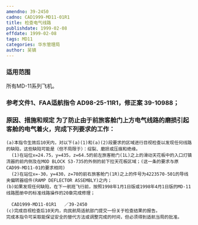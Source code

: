 ```yaml
---
amendno: 39-2450
cadno: CAD1999-MD11-01R1
title: 检查电气线路
publishdate: 1999-02-08
effdate: 1999-02-08
tags: MD11
categories: 华东管理局
author: 吴镝
---
```


### 适用范围 
所有MD-11系列飞机。

### 参考文件1、FAA适航指令 AD98-25-11R1，修正案 39-10988；

### 原因、措施和规定     为了防止由于前旅客舱门上方电气线路的磨损引起客舱的电气着火，完成下列要求的工作： 
    (a)本指令生效后10天内，对以下(a)(1)和(a)(2)段要求的区域进行目视检查以发现任何线路的缺陷，这些缺陷可能是（但不局限于）：绽裂、磨损或压痕和绝缘。 
      (1)在站位x=24.75，y=435，z=64.5的前左旅客舱门(1L)之上的滑动天花板中的入口灯镇流器的前内侧及在MOD BLOCK S3-735的外侧的前下拉天花板区域；(这一条的要求与原CAD99-MD11-01的要求相同)
      (2)在站位x=-30，y=430，z=70的前右旅客舱门(1R)之上的件号为4223570-501的导线夹偏转器组件(RAMP DEFLECTOR ASSEMBLY)之内；
    (b)如果发现任何缺陷，在下一航班飞行前，按照1998年1月1日版或1998年4月1日版的MD-11线路图册中的标准线路操作的20章完成修理； 

      CAD1999-MD11-01R1   ／39-2450 
    (c)完成目视检查后10天内，向民航局适航部门提交一份关于检查结果的报告。 
    完成本指令可采取能保证安全的替代方法或调整完成的时间，但必须得到适航当局的批准。
